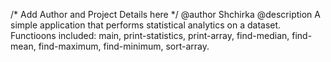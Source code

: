 /* Add Author and Project Details here */
@author Shchirka
@description A simple application that performs statistical analytics on a dataset. Functioons included: main, print-statistics, print-array, find-median, find-mean, find-maximum, find-minimum, sort-array.
